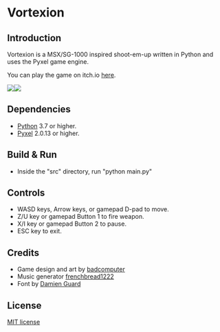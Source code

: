 # Vortexion

## Introduction
Vortexion is a MSX/SG-1000 inspired shoot-em-up written in Python and uses the Pyxel game engine.

You can play the game on itch.io [here](https://badcomputer0.itch.io/vortexion).

![](/images/prev00.png?raw=true "")![](/images/prev01.gif?raw=true "")

## Dependencies
- [Python](https://www.python.org/) 3.7 or higher.
- [Pyxel](https://github.com/kitao/pyxel) 2.0.13 or higher.

## Build & Run
- Inside the "src" directory, run "python main.py"

## Controls
- WASD keys, Arrow keys, or gamepad D-pad to move.
- Z/U key or gamepad Button 1 to fire weapon.
- X/I key or gamepad Button 2 to pause.
- ESC key to exit.

## Credits
- Game design and art by [badcomputer](https://twitter.com/badcomputer0)
- Music generator [frenchbread1222](https://github.com/shiromofufactory/8bit-bgm-generator)
- Font by [Damien Guard](https://damieng.com/)

## License
[MIT license](http://en.wikipedia.org/wiki/MIT_License)
